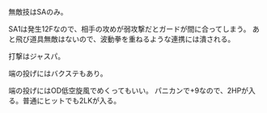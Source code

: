 無敵技はSAのみ。

SA1は発生12Fなので、相手の攻めが弱攻撃だとガードが間に合ってしまう。
あと飛び道具無敵はないので、波動拳を重ねるような連携には潰される。

打撃はジャスパ。

端の投げにはバクステもあり。

端の投げにはOD低空旋風でめくってもいい。
パニカンで+9なので、2HPが入る。普通にヒットでも2LKが入る。
